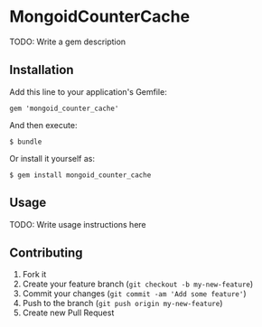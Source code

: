 # MongoidCounterCache

TODO: Write a gem description

## Installation

Add this line to your application's Gemfile:

    gem 'mongoid_counter_cache'

And then execute:

    $ bundle

Or install it yourself as:

    $ gem install mongoid_counter_cache

## Usage

TODO: Write usage instructions here

## Contributing

1. Fork it
2. Create your feature branch (`git checkout -b my-new-feature`)
3. Commit your changes (`git commit -am 'Add some feature'`)
4. Push to the branch (`git push origin my-new-feature`)
5. Create new Pull Request
